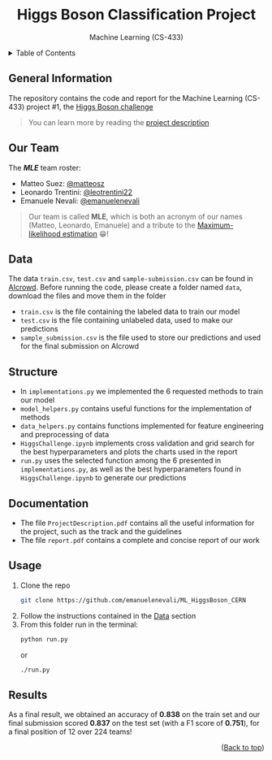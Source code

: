 <div id="top"></div>

<br />
<div align="center">
<h1 align="center">Higgs Boson Classification Project</h1>
  <p align="center">
    Machine Learning (CS-433)
  </p>
</div>

<details>
  <summary>Table of Contents</summary>
  <ol>
    <li><a href="#General-Information">General Information</a></li>
    <li><a href="#Our-Team">Our Team</a></li>
    <li><a href="#Data">Data</a></li>
    <li><a href="#Structure">Structure</a></li>
    <li><a href="#Documentation">Documentation</a></li>
    <li><a href="#Usage">Usage</a></li>
    <li><a href="#Results">Results</a></li>
  </ol>
</details>

## General Information

The repository contains the code and report for the Machine Learning (CS-433) project #1, the [Higgs Boson challenge](https://www.aicrowd.com/challenges/epfl-machine-learning-higgs/leaderboards)

> You can learn more by reading the [project description](ProjectDescription.pdf)

## Our Team

The ***MLE*** team roster:
- Matteo Suez: [@matteosz](https://github.com/matteosz)
- Leonardo Trentini: [@leotrentini22](https://github.com/leotrentini22)
- Emanuele Nevali: [@emanuelenevali](https://github.com/emanuelenevali)

> Our team is called __MLE__, which is both an acronym of our names (Matteo, Leonardo, Emanuele) and a tribute to the [Maximum-likelihood estimation](https://en.wikipedia.org/wiki/Maximum_likelihood_estimation) :grin:!

## Data

The data `train.csv`, `test.csv` and `sample-submission.csv` can be found in [AIcrowd](https://www.aicrowd.com/challenges/epfl-machine-learning-higgs/dataset_files). Before running the code, please create a folder named `data`, download the files and move them in the folder

- `train.csv` is the file containing the labeled data to train our model
- `test.csv` is the file containing unlabeled data, used to make our predictions
- `sample_submission.csv` is the file used to store our predictions and used for the final submission on AIcrowd

## Structure

- In `implementations.py` we implemented the 6 requested methods to train our model
- `model_helpers.py` contains useful functions for the implementation of methods
- `data_helpers.py` contains functions implemented for feature engineering and preprocessing of data
- `HiggsChallenge.ipynb` implements cross validation and grid search for the best hyperparameters and plots the charts used in the report
- `run.py` uses the selected function among the 6 presented in `implementations.py`, as well as the best hyperparameters found in `HiggsChallenge.ipynb` to generate our predictions

## Documentation

- The file `ProjectDescription.pdf` contains all the useful information for the project, such as the track and the guidelines
- The file `report.pdf` contains a complete and concise report of our work

## Usage

1. Clone the repo
   ```sh
   git clone https://github.com/emanuelenevali/ML_HiggsBoson_CERN
   ```
2. Follow the instructions contained in the [Data](#data) section
3. From this folder run in the terminal:
   ```sh
   python run.py
   ```
   or
   ```sh
   ./run.py
   ```

## Results

As a final result, we obtained an accuracy of **0.838** on the train set and our final submission scored **0.837** on the test set (with a F1 score of **0.751**), for a final position of 12 over 224 teams!

<p align="right">(<a href="#top">Back to top</a>)</p>